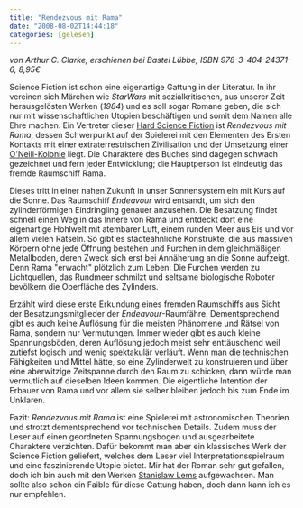 ```yaml
---
title: "Rendezvous mit Rama"
date: "2008-08-02T14:44:18"
categories: [gelesen]
---
```


*von Arthur C. Clarke,
erschienen bei Bastei Lübbe, ISBN 978-3-404-24371-6, 8,95€*

Science Fiction ist schon eine eigenartige Gattung in der Literatur. In ihr vereinen sich Märchen wie *StarWars* mit sozialkritischen, aus unserer Zeit herausgelösten Werken (*1984*) und es soll sogar Romane geben, die sich nur mit wissenschaftlichen Utopien beschäftigen und somit dem Namen alle Ehre machen. Ein Vertreter dieser [Hard Science Fiction](http://en.wikipedia.org/wiki/Hard_science_fiction) ist *Rendezvous mit Rama*, dessen Schwerpunkt auf der Spielerei mit den Elementen des Ersten Kontakts mit einer extraterrestrischen Zivilisation und der Umsetzung einer [O'Neill-Kolonie](http://de.wikipedia.org/wiki/O'Neill-Kolonien) liegt. Die Charaktere des Buches sind dagegen schwach gezeichnet und fern jeder Entwicklung; die Hauptperson ist eindeutig das fremde Raumschiff Rama.

Dieses tritt in einer nahen Zukunft in unser Sonnensystem ein mit Kurs auf die Sonne. Das Raumschiff *Endeavour* wird entsandt, um sich den zylinderförmigen Eindringling genauer anzusehen. Die Besatzung findet schnell einen Weg in das Innere von Rama und entdeckt dort eine eigenartige Hohlwelt mit atembarer Luft, einem runden Meer aus Eis und vor allem vielen Rätseln. So gibt es städteähnliche Konstrukte, die aus massiven Körpern ohne jede Öffnung bestehen und Furchen in dem gleichmäßigen Metallboden, deren Zweck sich erst bei Annäherung an die Sonne aufzeigt. Denn Rama "erwacht" plötzlich zum Leben: Die Furchen werden zu Lichtquellen, das Rundmeer schmilzt und seltsame biologische Roboter bevölkern die Oberfläche des Zylinders.

Erzählt wird diese erste Erkundung eines fremden Raumschiffs aus Sicht der Besatzungsmitglieder der *Endeavour*-Raumfähre. Dementsprechend gibt es auch keine Auflösung für die meisten Phänomene und Rätsel von Rama, sondern nur Vermutungen. Immer wieder gibt es auch kleine Spannungsböden, deren Auflösung jedoch meist sehr enttäuschend weil zutiefst logisch und wenig spektakulär verläuft. Wenn man die technischen Fähigkeiten und Mittel hätte, so eine Zylinderwelt zu konstruieren und über eine aberwitzige Zeitspanne durch den Raum zu schicken, dann würde man vermutlich auf dieselben Ideen kommen. Die eigentliche Intention der Erbauer von Rama und vor allem sie selber bleiben jedoch bis zum Ende im Unklaren.

Fazit: *Rendezvous mit Rama* ist eine Spielerei mit astronomischen Theorien und strotzt dementsprechend vor technischen Details. Zudem muss der Leser auf einen geordneten Spannungsbogen und ausgearbeitete Charaktere verzichten. Dafür bekommt man aber ein klassisches Werk der Science Fiction geliefert, welches dem Leser viel Interpretationsspielraum und eine faszinierende Utopie bietet. Mir hat der Roman sehr gut gefallen, doch ich bin auch mit den Werken [Stanislaw Lems](/2008/01/09/ruckkehr-von-den-sternen/) aufgewachsen. Man sollte also schon ein Faible für diese Gattung haben, doch dann kann ich es nur empfehlen.

